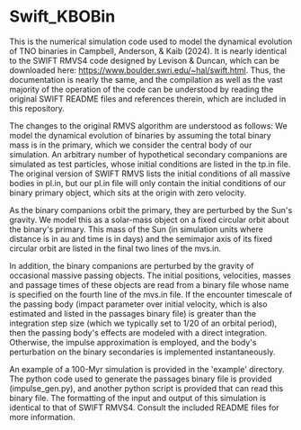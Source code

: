 # Swift_KBOBin
This is the numerical simulation code used to model the dynamical evolution of TNO binaries in Campbell, Anderson, &amp; Kaib (2024). It is nearly identical to the SWIFT RMVS4 code designed by Levison & Duncan, which can be downloaded here: https://www.boulder.swri.edu/~hal/swift.html. Thus, the documentation is nearly the same, and the compilation as well as the vast majority of the operation of the code can be understood by reading the original SWIFT README files and references therein, which are included in this repository. 

The changes to the original RMVS algorithm are understood as follows: We model the dynamical evolution of binaries by assuming the total binary mass is in the primary, which we consider the central body of our simulation. An arbitrary number of hypothetical secondary companions are simulated as test particles, whose initial conditions are listed in the tp.in file. The original version of SWIFT RMVS lists the initial conditions of all massive bodies in pl.in, but our pl.in file will only contain the initial conditions of our binary primary object, which sits at the origin with zero velocity. 

As the binary companions orbit the primary, they are perturbed by the Sun's gravity. We model this as a solar-mass object on a fixed circular orbit about the binary's primary. This mass of the Sun (in simulation units where distance is in au and time is in days) and the semimajor axis of its fixed circular orbit are listed in the final two lines of the mvs.in. 

In addition, the binary companions are perturbed by the gravity of occasional massive passing objects. The initial positions, velocities, masses and passage times of these objects are read from a binary file whose name is specified on the fourth line of the mvs.in file. If the encounter timescale of the passing body (impact parameter over initial velocity, which is also estimated and listed in the passages binary file) is greater than the integration step size (which we typically set to 1/20 of an orbital period), then the passing body's effects are modeled with a direct integration. Otherwise, the impulse approximation is employed, and the body's perturbation on the binary secondaries is implemented instantaneously. 

An example of a 100-Myr simulation is provided in the 'example' directory. The python code used to generate the passages binary file is provided (impulse_gen.py), and another python script is provided that can read this binary file. The formatting of the input and output of this simulation is identical to that of SWIFT RMVS4. Consult the included README files for more information.
